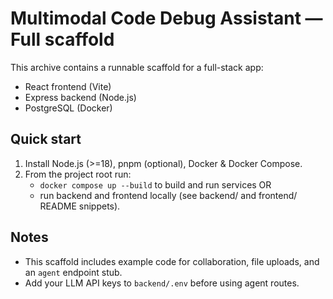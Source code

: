 # Multimodal Code Debug Assistant — Full scaffold

This archive contains a runnable scaffold for a full-stack app:
- React frontend (Vite)
- Express backend (Node.js)
- PostgreSQL (Docker)

## Quick start
1. Install Node.js (>=18), pnpm (optional), Docker & Docker Compose.
2. From the project root run:
   - `docker compose up --build` to build and run services OR
   - run backend and frontend locally (see backend/ and frontend/ README snippets).

## Notes
- This scaffold includes example code for collaboration, file uploads, and an `agent` endpoint stub.
- Add your LLM API keys to `backend/.env` before using agent routes.
